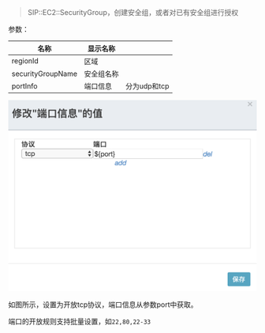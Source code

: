 > SIP::EC2::SecurityGroup，创建安全组，或者对已有安全组进行授权

参数：

| 名称                | 显示名称  |           |
| ----------------- | ----- | --------- |
| regionId          | 区域    |           |
| securityGroupName | 安全组名称 |           |
| portInfo          | 端口信息  | 分为udp和tcp |

![img](..\image\tcp.png)

如图所示，设置为开放tcp协议，端口信息从参数port中获取。

端口的开放规则支持批量设置，如`22,80,22-33`
